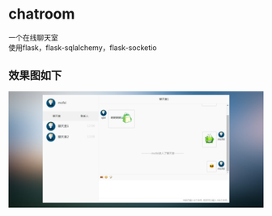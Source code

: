 # chatroom
一个在线聊天室  
使用flask，flask-sqlalchemy，flask-socketio  
## 效果图如下  
![运行效果](https://raw.githubusercontent.com/mofei952/chatroom/master/image-demo/demo.png)

